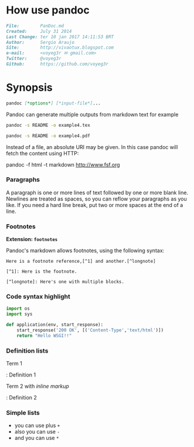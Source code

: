 # How use pandoc

``` markdown
File:		 PanDoc.md
Created:	 July 31 2014
Last Change: ter 10 jan 2017 14:11:53 BRT
Author:		 Sergio Araujo
Site:		 http://vivaotux.blogspot.com
e-mail:      <voyeg3r ✉ gmail.com>
Twitter:	 @voyeg3r
Github:      https://github.com/voyeg3r
```

# Synopsis

``` markdown
pandoc [*options*] [*input-file*]...
```

Pandoc can generate multiple outputs from markdown text
for example

``` sh
pandoc -s README -o example4.tex

pandoc -s README -o example4.pdf
```


Instead of a file, an absolute URI may be given. In this case
pandoc will fetch the content using HTTP:

pandoc -f html -t markdown http://www.fsf.org

### Paragraphs

A paragraph is one or more lines of text followed by one or more blank line.
Newlines are treated as spaces, so you can reflow your paragraphs as you like.
If you need a hard line break, put two or more spaces at the end of a line.


### Footnotes

**Extension: `footnotes`**

Pandoc's markdown allows footnotes, using the following syntax:

    Here is a footnote reference,[^1] and another.[^longnote]

    [^1]: Here is the footnote.

    [^longnote]: Here's one with multiple blocks.

### Code syntax highlight

```python
import os
import sys

def application(env, start_response):
    start_response('200 OK', [('Content-Type','text/html')])
    return "Hello WSGI!!"
```

### Definition lists

Term 1

:   Definition 1

Term 2 with *inline markup*

:   Definition 2

### Simple lists
+ you can use plus `+`
+ also you can use `-`
+ and you can use `*`


